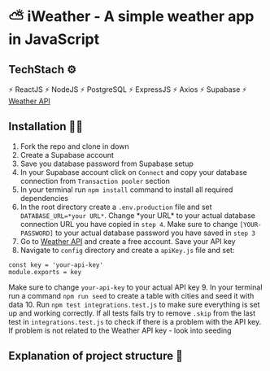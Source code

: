 # ⛅️ iWeather - A simple weather app in JavaScript

## TechStach ⚙️
⚡ ReactJS
⚡ NodeJS
⚡ PostgreSQL
⚡ ExpressJS
⚡ Axios
⚡ Supabase
⚡ [Weather API](https://www.weatherapi.com)

## Installation 👨‍💻
1. Fork the repo and clone in down
2. Create a Supabase account
3. Save you database password from Supabase setup
4. In your Supabase account click on `Connect` and copy your database connection from `Transaction pooler` section
5. In your terminal run `npm install` command to install all required dependencies
6. In the root directory create a `.env.production` file and set `DATABASE_URL=*your URL*`. Change \*your URL\* to your actual database connection URL you have copied in `step 4`. Make sure to change `[YOUR-PASSWORD]` to your actual database password you have saved in `step 3`
7. Go to [Weather API](https://www.weatherapi.com) and create a free account. Save your API key
8. Navigate to `config` directory and create a `apiKey.js` file and set:
```
const key = 'your-api-key'
module.exports = key
```
Make sure to change `your-api-key` to your actual API key
9. In your terminal run a command `npm run seed` to create a table with cities and seed it with data
10. Run `npm test integrations.test.js` to make sure everything is set up and working correctly. If all tests fails try to remove `.skip` from the last test in `integrations.test.js` to check if there is a problem with the API key. If problem is not related to the Weather API key - look into seeding

## Explanation of project structure 💭